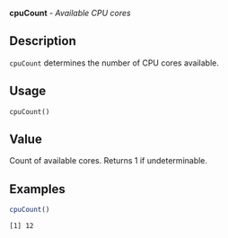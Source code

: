 **cpuCount** - *Available CPU cores*

Description
--------------------

`cpuCount` determines the number of CPU cores available.


Usage
--------------------
```
cpuCount()
```




Value
-------------------

Count of available cores. Returns 1 if undeterminable.



Examples
-------------------

```R
cpuCount()

```


```
[1] 12

```








